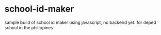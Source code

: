 # school-id-maker
sample build of school id maker using javascript, no backend yet.
for deped school in the philippines
